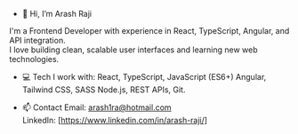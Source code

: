 - 👋 Hi, I’m Arash Raji

I'm a Frontend Developer with experience in React, TypeScript, Angular, and API integration.  
I love building clean, scalable user interfaces and learning new web technologies.

- 💻 Tech I work with:
  React, TypeScript, JavaScript (ES6+)
  Angular, Tailwind CSS, SASS
  Node.js, REST APIs, Git.
  
- 📫 Contact
Email: arash1ra@hotmail.com  
 LinkedIn: [https://www.linkedin.com/in/arash-raji/] 

